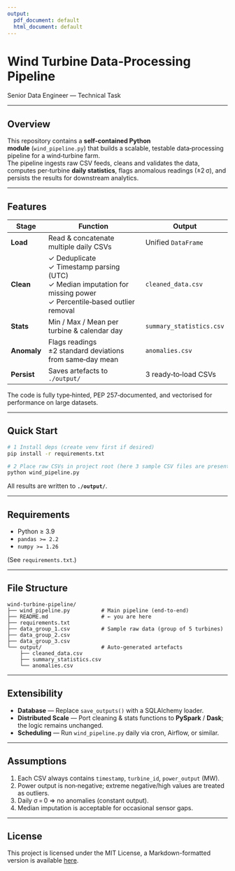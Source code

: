 ```yaml
---
output:
  pdf_document: default
  html_document: default
---
```

# Wind Turbine Data‑Processing Pipeline  
Senior Data Engineer — Technical Task

---

## Overview
This repository contains a **self‑contained Python module** (`wind_pipeline.py`) that builds a
scalable, testable data‑processing pipeline for a wind‑turbine farm.  
The pipeline ingests raw CSV feeds, cleans and validates the data, computes
per‑turbine **daily statistics**, flags anomalous readings (±2 σ), and persists the
results for downstream analytics.

---

## Features
| Stage | Function | Output |
|-------|----------|--------|
| **Load** | Read & concatenate multiple daily CSVs | Unified `DataFrame` |
| **Clean** | ✓ Deduplicate<br>✓ Timestamp parsing (UTC)<br>✓ Median imputation for missing power<br>✓ Percentile‑based outlier removal | `cleaned_data.csv` |
| **Stats** | Min / Max / Mean per turbine & calendar day | `summary_statistics.csv` |
| **Anomaly** | Flags readings ±2 standard deviations from same‑day mean | `anomalies.csv` |
| **Persist** | Saves artefacts to `./output/` | 3 ready‑to‑load CSVs |

The code is fully type‑hinted, PEP 257‑documented, and vectorised for
performance on large datasets.

---

## Quick Start

```bash
# 1 Install deps (create venv first if desired)
pip install -r requirements.txt

# 2 Place raw CSVs in project root (here 3 sample CSV files are present) or adjust paths
python wind_pipeline.py
```

All results are written to **`./output/`**.

---

## Requirements
* Python ≥ 3.9  
* `pandas >= 2.2`  
* `numpy >= 1.26`

(See `requirements.txt`.)

---

## File Structure
```
wind-turbine-pipeline/
├── wind_pipeline.py          # Main pipeline (end‑to‑end)
├── README.md                 # ← you are here
├── requirements.txt
├── data_group_1.csv          # Sample raw data (group of 5 turbines)
├── data_group_2.csv
├── data_group_3.csv
└── output/                   # Auto‑generated artefacts
    ├── cleaned_data.csv
    ├── summary_statistics.csv
    └── anomalies.csv
```

---

## Extensibility
* **Database** — Replace `save_outputs()` with a SQLAlchemy loader.  
* **Distributed Scale** — Port cleaning & stats functions to **PySpark** / **Dask**; the
  logic remains unchanged.  
* **Scheduling** — Run `wind_pipeline.py` daily via cron, Airflow, or similar.

---

## Assumptions
1. Each CSV always contains `timestamp`, `turbine_id`, `power_output` (MW).  
2. Power output is non‑negative; extreme negative/high values are treated as outliers.  
3. Daily σ = 0 ⇒ no anomalies (constant output).  
4. Median imputation is acceptable for occasional sensor gaps.

---

## License

This project is licensed under the MIT License, 
a Markdown-formatted version is available [here](.../LICENSE.md).

